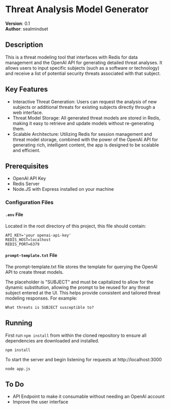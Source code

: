 # Threat Analysis Model Generator

**Version**: 0.1  
**Author**: sealmindset

## Description
This is a threat modeling tool that interfaces with Redis for data management and the OpenAI API for generating detailed threat analyses. It allows users to input specific subjects (such as a software or technology) and receive a list of potential security threats associated with that subject. 

## Key Features
- Interactive Threat Generation: Users can request the analysis of new subjects or additional threats for existing subjects directly through a web interface.
- Threat Model Storage: All generated threat models are stored in Redis, making it easy to retrieve and update models without re-generating them.
- Scalable Architecture: Utilizing Redis for session management and threat model storage, combined with the power of the OpenAI API for generating rich, intelligent content, the app is designed to be scalable and efficient.

## Prerequisites

- OpenAI API Key
- Redis Server
- Node.JS with Express installed on your machine

### Configuration Files

#### `.env` File
Located in the root directory of this project, this file should contain:

```plaintext
API_KEY='your openai-api-key'
REDIS_HOST=localhost
REDIS_PORT=6379
```

#### `prompt-template.txt` File
The prompt-template.txt file stores the template for querying the OpenAI API to create threat models.

The placeholder is "SUBJECT" and must be capitalized to allow for the dynamic substitution, allowing the prompt to be reused for any threat subject entered at the UI. This helps provide consistent and tailored threat modeling responses. For example:

```plaintext
What threats is SUBJECT susceptible to?
```

## Running
First run  `npm install` from within the cloned repository to ensure all dependencies are downloaded and installed.

```plaintext
npm install
```

To start the server and begin listening for requests at http://localhost:3000

```plaintext
node app.js
```

## To Do
- API Endpoint to make it consumable without needing an OpenAI account
- Improve the user interface

